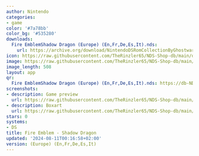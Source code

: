 ```yaml
---
author: Nintendo
categories:
- game
color: '#7a78bb'
color_bg: '#535280'
downloads:
  Fire EmblemShadow Dragon (Europe) (En,Fr,De,Es,It).nds:
    url: https://archive.org/download/NintendoDSRomCollectionByGhostware/Fire%20EmblemShadow%20Dragon%20%28Europe%29%20%28En%2CFr%2CDe%2CEs%2CIt%29.nds
icon: https://raw.githubusercontent.com/TheRinzler65/NDS-Shop-db/main/docs/assets/images/icons/shadowemblemdragon.png
image: https://raw.githubusercontent.com/TheRinzler65/NDS-Shop-db/main/docs/assets/images/icons/shadowemblemdragon.png
image_length: 508
layout: app
qr:
  Fire EmblemShadow Dragon (Europe) (En,Fr,De,Es,It).nds: https://db-NDS-Shop-db.netlify.app/assets/images/qr/fire-emblemshadow-dragon-europe-enfrdeesit-nds.png
screenshots:
- description: Game preview
  url: https://raw.githubusercontent.com/TheRinzler65/NDS-Shop-db/main/docs/assets/images/screenshots/fireemblemshadowdragon/fireemblemshadowdragon.png
- description: Boxart
  url: https://raw.githubusercontent.com/TheRinzler65/NDS-Shop-db/main/docs/assets/images/boxart/Fire%20EmblemShadow%20Dragon%20(Europe)%20(En%2CFr%2CDe%2CEs%2CIt).nds.png
stars: 0
systems:
- DS
title: Fire Emblem - Shadow Dragon
updated: '2024-08-11T00:16:58+02:00'
version: (Europe) (En,Fr,De,Es,It)
---
```

